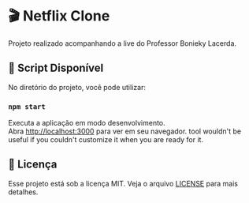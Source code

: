 # 🎬 Netflix Clone

Projeto realizado acompanhando a live do Professor Bonieky Lacerda.

## 📜 Script Disponível

No diretório do projeto, você pode utilizar:

### `npm start`

Executa a aplicação em modo desenvolvimento.\
Abra [http://localhost:3000](http://localhost:3000) para ver em seu navegador.
tool wouldn't be useful if you couldn't customize it when you are ready for it.

## 📄 Licença

Esse projeto está sob a licença MIT. Veja o arquivo [LICENSE](LICENSE.md) para mais detalhes.

<br />
